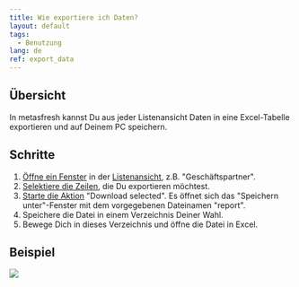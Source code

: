 ```yaml
---
title: Wie exportiere ich Daten?
layout: default
tags:
  - Benutzung
lang: de
ref: export_data
---
```


## Übersicht
In metasfresh kannst Du aus jeder Listenansicht Daten in eine Excel-Tabelle exportieren und auf Deinem PC speichern.

## Schritte
1. [Öffne ein Fenster](Menu) in der [Listenansicht](Ansichten), z.B. "Geschäftspartner".
1. [Selektiere die Zeilen](AuswahlBelege), die Du exportieren möchtest.
1. [Starte die Aktion](AktionStarten) "Download selected". Es öffnet sich das "Speichern unter"-Fenster mit dem vorgegebenen Dateinamen "report".
1. Speichere die Datei in einem Verzeichnis Deiner Wahl.
1. Bewege Dich in dieses Verzeichnis und öffne die Datei in Excel.

## Beispiel
![](assets/Daten_exportieren.gif)
